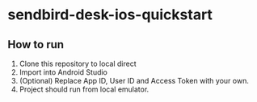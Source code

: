 # sendbird-desk-ios-quickstart
## How to run
1) Clone this repository to local direct
2) Import into Android Studio
3) (Optional) Replace App ID, User ID and Access Token with your own.
4) Project should run from local emulator.
